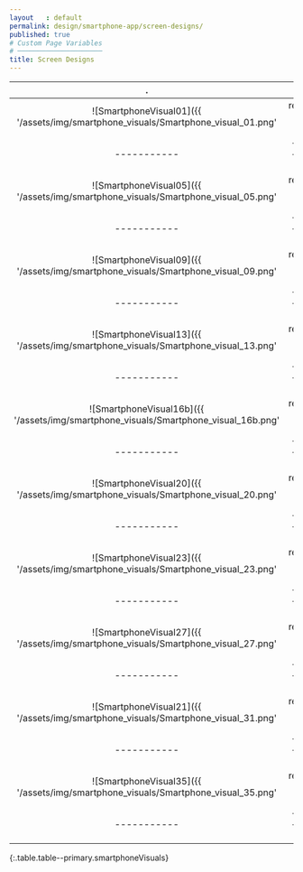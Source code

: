 ```yaml
---
layout   : default
permalink: design/smartphone-app/screen-designs/
published: true
# Custom Page Variables
# ─────────────────────
title: Screen Designs
---
```


.              |.              |.              |.
:-------------:|:-----------------:|:---------------:|:----------------:|
![SmartphoneVisual01]({{ '/assets/img/smartphone_visuals/Smartphone_visual_01.png' | relative_url }}){:w-100}     | ![SmartphoneVisual02]({{ '/assets/img/smartphone_visuals/Smartphone_visual_02.png' | relative_url }}){:w-100}           | ![SmartphoneVisual03]({{ '/assets/img/smartphone_visuals/Smartphone_visual_03.png' | relative_url }}){:w-100}            | ![SmartphoneVisual04]({{ '/assets/img/smartphone_visuals/Smartphone_visual_04.png' | relative_url }}){:w-100} 
-----------|-------------------|-----------------|-----------------|
![SmartphoneVisual05]({{ '/assets/img/smartphone_visuals/Smartphone_visual_05.png' | relative_url }}){:w-100}     | ![SmartphoneVisual06]({{ '/assets/img/smartphone_visuals/Smartphone_visual_06.png' | relative_url }}){:w-100}           | ![SmartphoneVisual07]({{ '/assets/img/smartphone_visuals/Smartphone_visual_07.png' | relative_url }}){:w-100}            | ![SmartphoneVisual08]({{ '/assets/img/smartphone_visuals/Smartphone_visual_08.png' | relative_url }}){:w-100} 
-----------|-------------------|-----------------|-----------------|
![SmartphoneVisual09]({{ '/assets/img/smartphone_visuals/Smartphone_visual_09.png' | relative_url }}){:w-100}     | ![SmartphoneVisual10]({{ '/assets/img/smartphone_visuals/Smartphone_visual_10.png' | relative_url }}){:w-100}           | ![SmartphoneVisual11]({{ '/assets/img/smartphone_visuals/Smartphone_visual_11.png' | relative_url }}){:w-100}            | ![SmartphoneVisual12]({{ '/assets/img/smartphone_visuals/Smartphone_visual_12.png' | relative_url }}){:w-100} 
-----------|-------------------|-----------------|-----------------|
![SmartphoneVisual13]({{ '/assets/img/smartphone_visuals/Smartphone_visual_13.png' | relative_url }}){:w-100}     | ![SmartphoneVisual14]({{ '/assets/img/smartphone_visuals/Smartphone_visual_14.png' | relative_url }}){:w-100}           | ![SmartphoneVisual15]({{ '/assets/img/smartphone_visuals/Smartphone_visual_15.png' | relative_url }}){:w-100}            | ![SmartphoneVisual16]({{ '/assets/img/smartphone_visuals/Smartphone_visual_16.png' | relative_url }}){:w-100} 
-----------|-------------------|-----------------|-----------------|
![SmartphoneVisual16b]({{ '/assets/img/smartphone_visuals/Smartphone_visual_16b.png' | relative_url }}){:w-100}     | ![SmartphoneVisual17]({{ '/assets/img/smartphone_visuals/Smartphone_visual_17.png' | relative_url }}){:w-100}           | ![SmartphoneVisual18]({{ '/assets/img/smartphone_visuals/Smartphone_visual_18.png' | relative_url }}){:w-100}            | ![SmartphoneVisual19]({{ '/assets/img/smartphone_visuals/Smartphone_visual_19.png' | relative_url }}){:w-100} 
-----------|-------------------|-----------------|-----------------|
![SmartphoneVisual20]({{ '/assets/img/smartphone_visuals/Smartphone_visual_20.png' | relative_url }}){:w-100}     | ![SmartphoneVisual21]({{ '/assets/img/smartphone_visuals/Smartphone_visual_21.png' | relative_url }}){:w-100}           | ![SmartphoneVisual21b]({{ '/assets/img/smartphone_visuals/Smartphone_visual_21b.png' | relative_url }}){:w-100}            | ![SmartphoneVisual22]({{ '/assets/img/smartphone_visuals/Smartphone_visual_22.png' | relative_url }}){:w-100} 
-----------|-------------------|-----------------|-----------------|
![SmartphoneVisual23]({{ '/assets/img/smartphone_visuals/Smartphone_visual_23.png' | relative_url }}){:w-100}     | ![SmartphoneVisual24]({{ '/assets/img/smartphone_visuals/Smartphone_visual_24.png' | relative_url }}){:w-100}           | ![SmartphoneVisual25]({{ '/assets/img/smartphone_visuals/Smartphone_visual_25.png' | relative_url }}){:w-100}            | ![SmartphoneVisual26]({{ '/assets/img/smartphone_visuals/Smartphone_visual_26.png' | relative_url }}){:w-100} 
-----------|-------------------|-----------------|-----------------|
![SmartphoneVisual27]({{ '/assets/img/smartphone_visuals/Smartphone_visual_27.png' | relative_url }}){:w-100}     | ![SmartphoneVisual28]({{ '/assets/img/smartphone_visuals/Smartphone_visual_28.png' | relative_url }}){:w-100}           | ![SmartphoneVisual29]({{ '/assets/img/smartphone_visuals/Smartphone_visual_29.png' | relative_url }}){:w-100}            | ![SmartphoneVisual30]({{ '/assets/img/smartphone_visuals/Smartphone_visual_30.png' | relative_url }}){:w-100} 
-----------|-------------------|-----------------|-----------------|
![SmartphoneVisual21]({{ '/assets/img/smartphone_visuals/Smartphone_visual_31.png' | relative_url }}){:w-100}     | ![SmartphoneVisual32]({{ '/assets/img/smartphone_visuals/Smartphone_visual_32.png' | relative_url }}){:w-100}           | ![SmartphoneVisual33]({{ '/assets/img/smartphone_visuals/Smartphone_visual_33.png' | relative_url }}){:w-100}            | ![SmartphoneVisual34]({{ '/assets/img/smartphone_visuals/Smartphone_visual_34.png' | relative_url }}){:w-100} 
-----------|-------------------|-----------------|-----------------|
![SmartphoneVisual35]({{ '/assets/img/smartphone_visuals/Smartphone_visual_35.png' | relative_url }}){:w-100} |         |           |
-----------|-------------------|-----------------|-----------------|
{:.table.table--primary.smartphoneVisuals}
